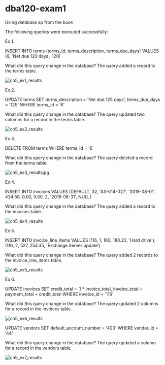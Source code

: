 # dba120-exam1

Using database ap from the book

The following queries were executed successfully:

Ex 1.

INSERT INTO terms (terms_id, terms_description, terms_due_days) VALUES (6, 'Net due 120 days', 120)

What did this query change in the database? The query added a record to the terms table.

![ch5_ex1_results](https://user-images.githubusercontent.com/123834123/216790990-37ed44a1-4bcb-47ab-9aa9-4633dc6ec4a0.jpg)

Ex 2.

UPDATE terms SET terms_description = 'Net due 125 days', terms_due_days = '125' WHERE terms_id = '6'

What did this query change in the database? The query updated two columns for a record in the terms table. 

![ch5_ex2_results](https://user-images.githubusercontent.com/123834123/216848279-e0ab394e-d13b-4c06-a24e-85a61d83bf2f.jpg)

Ex 3.

DELETE FROM terms WHERE terms_id = '6'

What did this query change in the database? The query deleted a record from the terms table.

![ch5_ex3_resultsjpg](https://user-images.githubusercontent.com/123834123/216848913-467ecb6b-bb2e-4c94-ad6f-6aeae1ddcaf6.jpg)

Ex 4.

INSERT INTO invoices VALUES (DEFAULT, 32, 'AX-014-027', '2018-08-01', 434.58, 0.00, 0.00, 2, '2018-08-31', NULL)

What did this query change in the database? The query added a record to the invoices table.

![ch5_ex4_results](https://user-images.githubusercontent.com/123834123/216850690-7662801f-6f58-4349-addc-081616418256.jpg)

Ex 5.

INSERT INTO invoice_line_items VALUES (116, 1, 160, 180.23, 'Hard drive'), (116, 2, 527, 254.35, 'Exchange Server update')

What did this query change in the database? The query added 2 records to the invoice_line_items table.

![ch5_ex5_results](https://user-images.githubusercontent.com/123834123/216854267-e572b84d-b3b5-4cbb-9162-54fdde1e32b4.jpg)

Ex 6.

UPDATE invoices SET credit_total = .1 * invoice_total, invoice_total = payment_total + credit_total WHERE invoice_id = '116'

What did this query change in the database? The query updated 2 columns for a record in the invoices table.

![ch5_ex6_results](https://user-images.githubusercontent.com/123834123/218279120-e59d38c2-7217-4639-9aa2-df99a7cfa468.jpg)

UPDATE vendors SET default_account_number = '403' WHERE vendor_id = '44'

What did this query change in the database? The query updated a column for a record in the vendors table.

![ch5_ex7_results](https://user-images.githubusercontent.com/123834123/218279561-8c8f390e-83ba-47be-bb89-31c987306542.jpg)
